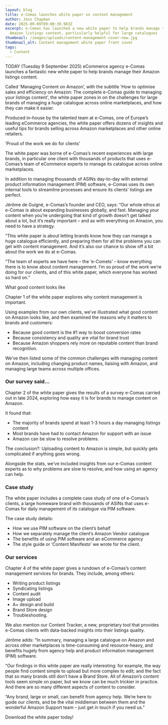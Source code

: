 ```yaml
---
layout: blog
title: e-Comas launches white paper on content management
author: Jess Chapman
date: 2025-09-09T09:00:39.963Z
excerpt: e-Comas has launched a new white paper to help brands manage their
  Amazon listings content, particularly helpful for large catalogues
thumbnail: /images/uploads/content-management-cover-new.jpg
thumbnail_alt: Content management white paper front cover
tags:
  - Content
---
```

<!--StartFragment-->

TODAY (Tuesday 9 September 2025) eCommerce agency e-Comas launches a fantastic new white paper to help brands manage their Amazon listings content.

Called ‘Managing Content on Amazon’, with the subtitle ‘How to optimise sales and efficiency on Amazon: The complete e-Comas guide to managing your listings content’, the white paper zones in on the challenges for large brands of managing a huge catalogue across online marketplaces, and how they can make it easier.

Produced in-house by the talented team at e-Comas, one of Europe’s leading eCommerce agencies, the white paper offers dozens of insights and useful tips for brands selling across Amazon marketplaces and other online retailers.

‘Proud of the work we do for clients’

The white paper was borne of e-Comas’s recent experiences with large brands, in particular one client with thousands of products that uses e-Comas’s team of eCommerce experts to manage its catalogue across online marketplaces.

In addition to managing thousands of ASINs day-to-day with external product information management (PIM) software, e-Comas uses its own internal tools to streamline processes and ensure its clients’ listings are perfect.

Jérôme de Guigné, e-Comas’s founder and CEO, says: “Our whole ethos at e-Comas is about expanding businesses globally, and fast. Managing your content when you’re undergoing that kind of growth doesn’t get talked about a lot, but it’s really important – and as with everything on Amazon, you need to have a strategy.

“This white paper is about letting brands know how they can manage a huge catalogue efficiently, and preparing them for all the problems you can get with content management. And it’s also our chance to show off a bit about the work we do at e-Comas.

“The team of experts we have here – the ‘e-Comets’ – know everything there is to know about content management. I’m so proud of the work we’re doing for our clients, and of this white paper, which everyone has worked so hard on.”

What good content looks like

Chapter 1 of the white paper explores why content management is important.

Using examples from our own clients, we’ve illustrated what good content on Amazon looks like, and then examined the reasons why it matters to brands and customers:

* Because good content is the #1 way to boost conversion rates
* Because consistency and quality are vital for brand trust
* Because Amazon shoppers rely more on reputable content than brand recognition.

We’ve then listed some of the common challenges with managing content on Amazon, including changing product names, liaising with Amazon, and managing large teams across multiple offices.

### Our survey said…

Chapter 2 of the white paper gives the results of a survey e-Comas carried out in late 2024, exploring how easy it is for brands to manage content on Amazon.

It found that:

* The majority of brands spend at least 1-3 hours a day managing listings content
* Most brands have had to contact Amazon for support with an issue
* Amazon can be slow to resolve problems.

The conclusion?: Uploading content to Amazon is simple, but quickly gets complicated if anything goes wrong.

Alongside the stats, we’ve included insights from our e-Comas content experts as to why problems are slow to resolve, and how using an agency can help.

### Case study

The white paper includes a complete case study of one of e-Comas’s clients, a large homeware brand with thousands of ASINs that uses e-Comas for daily management of its catalogue via PIM software.

The case study details:

* How we use PIM software on the client’s behalf
* How we separately manage the client’s Amazon Vendor catalogue
* The benefits of using PIM software and an eCommerce agency
* The style guide or ‘Content Manifesto’ we wrote for the client.

### Our services

Chapter 4 of the white paper gives a rundown of e-Comas’s content management services for brands. They include, among others:

* Writing product listings
* Syndicating listings
* Content audit
* Image upload
* A+ design and build
* Brand Store design
* Troubleshooting.

We also mention our Content Tracker, a new, proprietary tool that provides e-Comas clients with data-backed insights into their listings quality.

Jérôme adds: “In summary, managing a large catalogue on Amazon and across other marketplaces is time-consuming and resource-heavy, and benefits hugely from agency help and product information management (PIM) software.

“Our findings in this white paper are really interesting: for example, the way people find content simple to upload but more complex to edit; and the fact that so many brands still don’t have a Brand Store. All of Amazon’s content tools seem simple on paper, but we know can be much trickier in practice. And there are so many different aspects of content to consider.

“Any brand, large or small, can benefit from agency help. We’re here to guide our clients, and be the vital middleman between them and the wonderful Amazon Support team – just get in touch if you need us.”

D﻿ownload the white paper today!

<!--EndFragment-->
